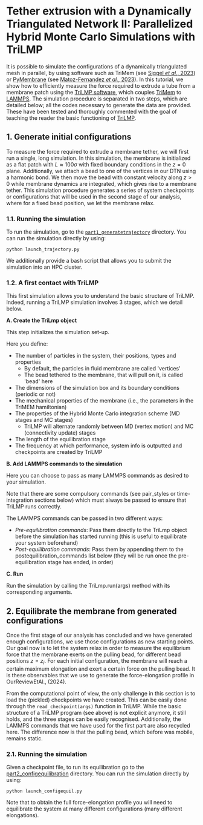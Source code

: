 # Tether extrusion with a Dynamically Triangulated Network II: Parallelized Hybrid Monte Carlo Simulations with TriLMP

It is possible to simulate the configurations of a dynamically triangulated mesh in parallel, by using software such as TriMem (see [Siggel *et al.*, 2023](https://pubs.aip.org/aip/jcp/article/157/17/174801/2842373/TriMem-A-parallelized-hybrid-Monte-Carlo-software)) or [PyMembrane](https://github.com/fdmatoz/PyMembrane) (see [Matoz-Fernandez *et al.*, 2023](https://arxiv.org/abs/2308.12754)). In this tutorial, we show how to efficiently measure the force required to extrude a tube from a membrane patch using the [TriLMP software](https://github.com/Saric-Group/trimem_sbeady), which couples [TriMem](https://github.com/bio-phys/trimem) to [LAMMPS](https://github.com/lammps/lammps). The simulation procedure is separated in two steps, which are detailed below; all the codes necessary to generate the data are provided. These have been tested and thoroughly commented with the goal of teaching the reader the basic functioning of [TriLMP](https://github.com/Saric-Group/trimem_sbeady). 

## 1. Generate initial configurations

To measure the force required to extrude a membrane tether, we will first run a single, long simulation. In this simulation, the membrane is initialized as a flat patch with $L \approx 100\sigma$ with fixed boundary conditions in the $z =0$ plane. Additionally, we attach a bead to one of the vertices in our DTN using a harmonic bond. We then move the bead with constant velocity along $z>0$ while membrane dynamics are integrated, which gives rise to a membrane tether. This simulation procedure generates a series of system checkpoints or configurations that will be used in the second stage of our analysis, where for a fixed bead position, we let the membrane relax.

### 1.1. Running the simulation
To run the simulation, go to the [`part1_generatetrajectory`](https://github.com/Saric-Group/MembraneReviewTutorials/tree/main/DNTSimulations/part1_generatetrajectory) directory. You can run the simulation directly by using:

```python launch_trajectory.py```

We additionally provide a bash script that allows you to submit the simulation into an HPC cluster. 

### 1.2. A first contact with TriLMP

This first simulation allows you to understand the basic structure of TriLMP. Indeed, running a TriLMP simulation involves 3 stages, which we detail below.

**A. Create the TriLmp object**

This step initializes the simulation set-up. 

Here you define:
- The number of particles in the system, their positions, types and properties
  - By default, the particles in fluid membrane are called 'vertices'
  - The bead tethered to the membrane, that will pull on it, is called 'bead' here
- The dimensions of the simulation box and its boundary conditions (periodic or not)
- The mechanical properties of the membrane (i.e., the parameters in the TriMEM hamiltonian)
- The properties of the Hybrid Monte Carlo integration scheme (MD stages and MC stages)
  - TriLMP will alternate randomly between MD (vertex motion) and MC (connectivity update) stages
- The length of the equilibration stage
- The frequency at which performance, system info is outputted and checkpoints are created by TriLMP
  
**B. Add LAMMPS commands to the simulation**

 Here you can choose to pass as many LAMMPS commands as desired to your simulation.
 
 Note that there are some compulsory commands (see pair_styles or time-integration sections below)
 which must always be passed to ensure that TriLMP runs correctly.
 
 The LAMMPS commands can be passed in two different ways:
- *Pre-equilibration commands*: Pass them directly to the TriLmp object before the simulation has started running (this is useful to equilibrate your system beforehand)
- *Post-equilibration commands*: Pass them by appending them to the postequilibration_commands list below (they will be run once the pre-equilibration stage has ended, in order)
  
**C. Run**

Run the simulation by calling the TriLmp.run(args) method with its corresponding arguments.

## 2. Equilibrate the membrane from generated configurations
Once the first stage of our analysis has concluded and we have generated enough configurations, we use those configurations as new starting points. Our goal now is to let the system relax in order to measure the equilibrium force that the membrane exerts on the pulling bead, for different bead positions $z = z_i$. For each initial configuration, the membrane will reach a certain maximum elongation and exert a certain force on the pulling bead. It is these observables that we use to generate the force-elongation profile in OurReviewEtAl., (2024). 

From the computational point of view, the only challenge in this section is to load the (pickled) checkpoints we have created. This can be easily done through the `read_checkpoint(args)` function in TriLMP. While the basic structure of a TriLMP program (see above) is not explicit anymore, it still holds, and the three stages can be easily recognised. Additionally, the LAMMPS commands that we have used for the first part are also recycled here. The difference now is that the pulling bead, which before was mobile, remains static.

### 2.1. Running the simulation
Given a checkpoint file, to run its equilibration go to the [part2_configequilibration](https://github.com/Saric-Group/MembraneReviewTutorials/tree/main/DNTSimulations/part2_configequilibration) directory. You can run the simulation directly by using:

```python launch_configequil.py```

Note that to obtain the full force-elongation profile you will need to equilibrate the system at many different configurations (many different elongations).

